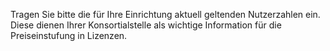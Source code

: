Tragen Sie bitte die für Ihre Einrichtung aktuell geltenden Nutzerzahlen ein.
Diese dienen Ihrer Konsortialstelle als wichtige Information für die Preiseinstufung in Lizenzen. 
